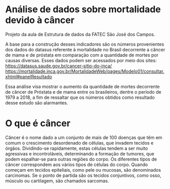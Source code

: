 # Análise de dados sobre mortalidade devido à câncer
Projeto da aula de Estrutura de dados da FATEC São José dos Campos.

A base para a construção desses indicadores são os números provenientes dos dados do datasus referente à mortalidade no Brasil decorrente a câncer de mama e de próstata em comparação com a quantidade de mortes por causas diversas. Esses dados podem ser acessados por meio dos sites:
https://datasus.saude.gov.br/cancer-sitio-do-inca/
https://mortalidade.inca.gov.br/MortalidadeWeb/pages/Modelo01/consultar.xhtml#panelResultado
 
Essa análise visa mostrar o aumento da quantidade de mortes decorrente de câncer de Próstata e de mama entre os brasileiros, dentre o período de 1979 a 2018, a fim de ressaltar que os números obtidos como resultado desse estudo são alarmantes.

# O que é câncer

Câncer é o nome dado a um conjunto de mais de 100 doenças que têm em comum o crescimento desordenado de células, que invadem tecidos e órgãos.
Dividindo-se rapidamente, estas células tendem a ser muito agressivas e incontroláveis, determinando a formação de tumores, que podem espalhar-se para outras regiões do corpo.
Os diferentes tipos de câncer correspondem aos vários tipos de células do corpo. Quando começam em tecidos epiteliais, como pele ou mucosas, são denominados carcinomas. Se o ponto de partida são os tecidos conjuntivos, como osso, músculo ou cartilagem, são chamados sarcomas.
